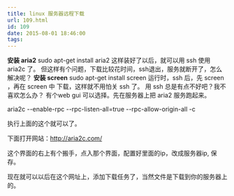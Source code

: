 ```yaml
---
title: linux 服务器远程下载
url: 109.html
id: 109
date: 2015-08-01 18:46:00
tags:
---
```


**安装 aria2** sudo apt-get install aria2 这样装好了以后，就可以用 ssh 使用 aria2c 了。 但这样有个问题，下载比较花时间，ssh退出，服务就断开了，怎么解决呢？ **安装 screen** sudo apt-get install screen 运行时，ssh 后，先 screen ，再在 screen 中 下载，这样就不用怕关 ssh 了。 用 ssh 总是有点不好吧？我不喜欢怎么办？ 有个web gui 可以选择。先在服务器上把 aria2 服务跑起来。

aria2c --enable-rpc --rpc-listen-all=true --rpc-allow-origin-all -c

执行上面的这个就可以了。

下面打开网站：http://aria2c.com/

这个界面的右上有个搬手，点入那个界面，配置好里面的ip，改成服务器ip, 保存。

现在就可以以后在这个网址上，添加下载任务了，当然文件是下载到你的服务器上的。